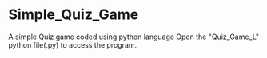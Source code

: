 # Simple_Quiz_Game
A simple Quiz game coded using python language
Open the "Quiz_Game_L" python file(.py) to access the program.
